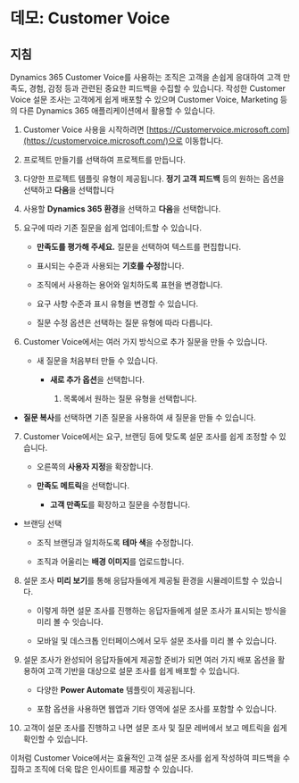 ﻿---
demo:
    title: '데모: Customer Voice'
    module: '모듈 1: Dynamics 365 Marketing의 기본 사항 파악'
---

# 데모: Customer Voice

## 지침

Dynamics 365 Customer Voice를 사용하는 조직은 고객을 손쉽게 응대하여 고객 만족도, 경험, 감정 등과 관련된 중요한 피드백을 수집할 수 있습니다. 작성한 Customer Voice 설문 조사는 고객에게 쉽게 배포할 수 있으며 Customer Voice, Marketing 등의 다른 Dynamics 365 애플리케이션에서 활용할 수 있습니다. 

1. Customer Voice 사용을 시작하려면 [https://Customervoice.microsoft.com](https://customervoice.microsoft.com/)으로 이동합니다. 

2. 프로젝트 만들기를 선택하여 프로젝트를 만듭니다.

3. 다양한 프로젝트 템플릿 유형이 제공됩니다. **정기 고객 피드백** 등의 원하는 옵션을 선택하고 **다음**을 선택합니다

4. 사용할 **Dynamics 365 환경**을 선택하고 **다음**을 선택합니다.

5. 요구에 따라 기존 질문을 쉽게 업데이;트할 수 있습니다.

	- **만족도를 평가해 주세요.** 질문을 선택하여 텍스트를 편집합니다.

	- 표시되는 수준과 사용되는 **기호를 수정**합니다. 

	- 조직에서 사용하는 용어와 일치하도록 표현을 변경합니다. 

	- 요구 사항 수준과 표시 유형을 변경할 수 있습니다.

	- 질문 수정 옵션은 선택하는 질문 유형에 따라 다릅니다.

6. Customer Voice에서는 여러 가지 방식으로 추가 질문을 만들 수 있습니다. 

	- 새 질문을 처음부터 만들 수 있습니다.

		- **새로 추가 옵션**을 선택합니다.

			1. 목록에서 원하는 질문 유형을 선택합니다.

- **질문 복사**를 선택하면 기존 질문을 사용하여 새 질문을 만들 수 있습니다.

7. Customer Voice에서는 요구, 브랜딩 등에 맞도록 설문 조사를 쉽게 조정할 수 있습니다. 

	- 오른쪽의 **사용자 지정**을 확장합니다.

	- **만족도 메트릭**을 선택합니다.

		- **고객 만족도**를 확장하고 질문을 수정합니다.

- 브랜딩 선택

	- 조직 브랜딩과 일치하도록 **테마 색**을 수정합니다.

	- 조직과 어울리는 **배경 이미지**를 업로드합니다.

8. 설문 조사 **미리 보기**를 통해 응답자들에게 제공될 환경을 시뮬레이트할 수 있습니다. 

	- 이렇게 하면 설문 조사를 진행하는 응답자들에게 설문 조사가 표시되는 방식을 미리 볼 수 잇습니다. 

	- 모바일 및 데스크톱 인터페이스에서 모두 설문 조사를 미리 볼 수 있습니다. 

9. 설문 조사가 완성되어 응답자들에게 제공할 준비가 되면 여러 가지 배포 옵션을 활용하여 고객 기반을 대상으로 설문 조사를 쉽게 배포할 수 있습니다.

	- 다양한 **Power Automate** 템플릿이 제공됩니다. 

	- 포함 옵션을 사용하면 웹앱과 기타 영역에 설문 조사를 포함할 수 있습니다. 

10. 고객이 설문 조사를 진행하고 나면 설문 조사 및 질문 레버에서 보고 메트릭을 쉽게 확인할 수 있습니다. 

이처럼 Customer Voice에서는 효율적인 고객 설문 조사를 쉽게 작성하여 피드백을 수집하고 조직에 더욱 많은 인사이트를 제공할 수 있습니다. 

 
